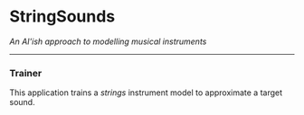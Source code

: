 # StringSounds #
*An AI'ish approach to modelling musical instruments*
- - - -

### Trainer ###

This application trains a _strings_ instrument model to approximate a target sound. 
